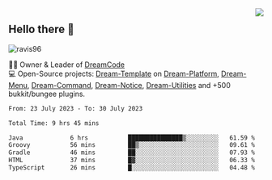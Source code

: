 <img align='right' src="https://github-readme-stats.vercel.app/api?username=Ravis96&show_icons=true">

## Hello there 👋
<p align="left"> <img src="https://komarev.com/ghpvc/?username=ravis96&label=Profile%20views&color=0e75b6&style=flat" alt="ravis96" /> </p>

👨‍💻 Owner & Leader of [DreamCode](https://github.com/DreamPoland) <br>
💻 Open-Source projects: [Dream-Template](https://github.com/DreamPoland/dream-template) on [Dream-Platform](https://github.com/DreamPoland/dream-platform), [Dream-Menu](https://github.com/DreamPoland/dream-menu), [Dream-Command](https://github.com/DreamPoland/dream-command), [Dream-Notice](https://github.com/DreamPoland/dream-notice), [Dream-Utilities](https://github.com/DreamPoland/dream-utilities) and +500 bukkit/bungee plugins.

<!--START_SECTION:waka-->

```txt
From: 23 July 2023 - To: 30 July 2023

Total Time: 9 hrs 45 mins

Java             6 hrs           ███████████████▒░░░░░░░░░   61.59 %
Groovy           56 mins         ██▒░░░░░░░░░░░░░░░░░░░░░░   09.61 %
Gradle           46 mins         ██░░░░░░░░░░░░░░░░░░░░░░░   07.93 %
HTML             37 mins         █▓░░░░░░░░░░░░░░░░░░░░░░░   06.33 %
TypeScript       26 mins         █░░░░░░░░░░░░░░░░░░░░░░░░   04.48 %
```

<!--END_SECTION:waka-->
